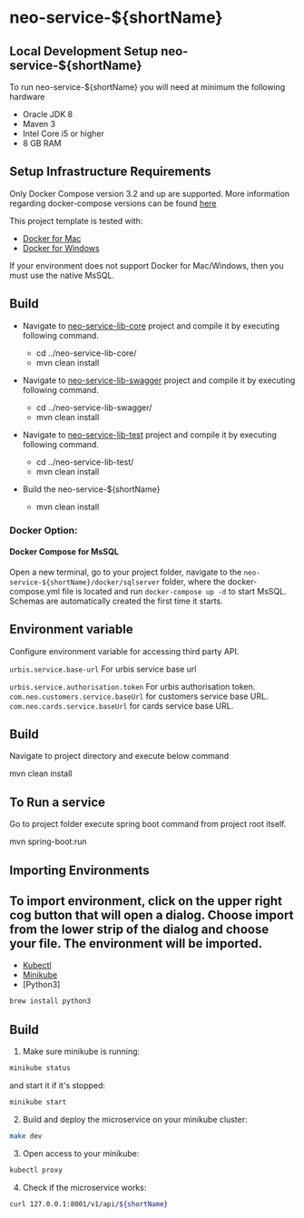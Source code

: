 # neo-service-${shortName}
## Local Development Setup neo-service-${shortName}
 
To run neo-service-${shortName} you will need at minimum the following hardware
 
* Oracle JDK 8
* Maven 3
* Intel Core i5 or higher
* 8 GB RAM
 
## Setup Infrastructure Requirements
 
Only Docker Compose version 3.2 and up are supported. More information regarding docker-compose versions can be found
[here](https://docs.docker.com/compose/compose-file/compose-versioning/#compatibility-matrix)
 
This project template is tested with:
 
* [Docker for Mac](https://www.docker.com/docker-mac)
* [Docker for Windows](https://www.docker.com/docker-windows)
 
If your environment does not support Docker for Mac/Windows, then you must use the native MsSQL.
 
## Build
* Navigate to [neo-service-lib-core](https://github.com/BankABC/neo-service-lib-core) project and compile it by executing following command.
  * cd ../neo-service-lib-core/
  * mvn clean install

* Navigate to [neo-service-lib-swagger](https://github.com/BankABC/neo-service-lib-swagger) project and compile it by executing following command.
  * cd ../neo-service-lib-swagger/
  * mvn clean install
  
* Navigate to [neo-service-lib-test](https://github.com/BankABC/neo-service-lib-test) project and compile it by executing following command.
  * cd ../neo-service-lib-test/
  * mvn clean install

* Build the neo-service-${shortName}
    * mvn clean install  

### Docker Option:

#### Docker Compose for MsSQL

Open a new terminal, go to your project folder, navigate to the `neo-service-${shortName}/docker/sqlserver` folder, where the docker-compose.yml file is
located and run `docker-compose up -d` to start MsSQL. Schemas are automatically created the first time
it starts.

## Environment variable
Configure environment variable for accessing third party API.

`urbis.service.base-url` For urbis service base url

`urbis.service.authorisation.token` For urbis authorisation token.
`com.neo.customers.service.baseUrl` for customers service base URL.
`com.neo.cards.service.baseUrl` for cards service base URL.

## Build 
Navigate to project directory and execute below command

mvn clean install

## To Run a service
Go to project folder execute spring boot command from project root itself.

mvn spring-boot:run

## Importing Environments
## To import environment, click on the upper right cog button that will open a dialog. Choose import from the lower strip of the dialog and choose your file. The environment will be imported.

* [Kubectl](https://kubernetes.io/docs/tasks/tools/install-kubectl/)
* [Minikube](https://kubernetes.io/docs/tasks/tools/install-minikube/)
* [Python3]
```bash
brew install python3
```

## Build

1. Make sure minikube is running:
```bash
minikube status
```
and start it if it's stopped:
```bash
minikube start
```

2. Build and deploy the microservice on your minikube cluster:
```bash
make dev
```

3. Open access to your minikube:
```bash
kubectl proxy
```

4. Check if the microservice works:
```bash
curl 127.0.0.1:8001/v1/api/${shortName}
```